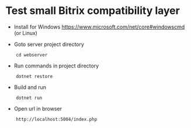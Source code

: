 
# Test small Bitrix compatibility layer

- Install for Windows https://www.microsoft.com/net/core#windowscmd (or Linux)

- Goto server project directory
```
    cd webserver
```

- Run commands in project directory
```
    dotnet restore
```

- Build and run
```
    dotnet run
```

- Open url in browser
```
    http://localhost:5004/index.php
```
